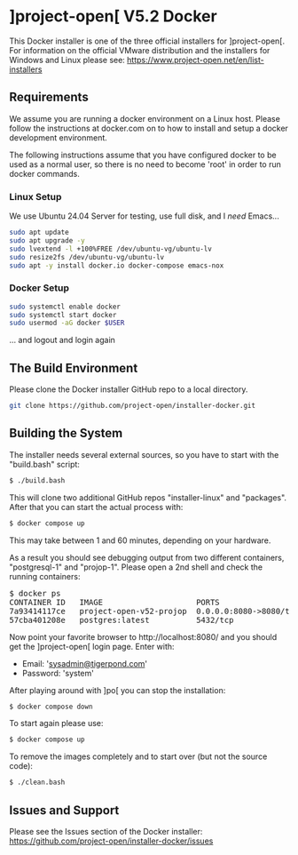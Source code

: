 ]project-open[ V5.2 Docker
==========================

This Docker installer is one of the three official installers
for ]project-open[. For information on the official VMware
distribution and the installers for Windows and Linux please see:
https://www.project-open.net/en/list-installers

Requirements
------------

We assume you are running a docker environment on a Linux host.
Please follow the instructions at docker.com  on to how to install
and setup a docker development environment.

The following instructions assume that you have configured docker
to be used as a normal user, so there is no need to become 'root'
in order to run docker commands.

### Linux Setup

We use Ubuntu 24.04 Server for testing, use full disk, and I _need_ Emacs...
```bash
sudo apt update
sudo apt upgrade -y
sudo lvextend -l +100%FREE /dev/ubuntu-vg/ubuntu-lv
sudo resize2fs /dev/ubuntu-vg/ubuntu-lv
sudo apt -y install docker.io docker-compose emacs-nox
```

### Docker Setup
```bash
sudo systemctl enable docker
sudo systemctl start docker
sudo usermod -aG docker $USER
```
... and logout and login again

The Build Environment
---------------------

Please clone the Docker installer GitHub repo to a local directory.

```bash
git clone https://github.com/project-open/installer-docker.git
```

Building the System
-------------------

The installer needs several external sources, so you have to
start with the "build.bash" script:

```bash
$ ./build.bash
```

This will clone two additional GitHub repos "installer-linux" and "packages".
After that you can start the actual process with:

```bash
$ docker compose up
```

This may take between 1 and 60 minutes, depending on your hardware.

As a result you should see debugging output from two different containers,
"postgresql-1" and "projop-1". Please open a 2nd shell and check the running containers:

<pre>
$ docker ps
CONTAINER ID   IMAGE                    PORTS                                             NAMES
7a93414117ce   project-open-v52-projop  0.0.0.0:8080->8080/tcp, 0.0.0.0:8445->8443/tcp    project-open-v52-projop-1
57cba401208e   postgres:latest          5432/tcp                                          project-open-v52-postgres-1
</pre>

Now point your favorite browser to http://localhost:8080/ and you should get the ]project-open[ login page. Enter with:

- Email: 'sysadmin@tigerpond.com'
- Password: 'system'

After playing around with ]po[ you can stop the installation:

```bash
$ docker compose down
```

To start again please use:

```bash
$ docker compose up
```

To remove the images completely and to start over (but not the source code):

```bash
$ ./clean.bash
```

Issues and Support
------------------

Please see the Issues section of the Docker installer:<br>
https://github.com/project-open/installer-docker/issues

